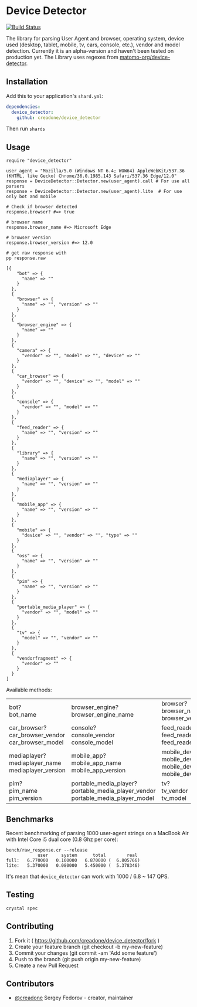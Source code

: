 # Device Detector

[![Build Status](https://travis-ci.org/creadone/device_detector.svg?branch=master)](https://travis-ci.org/creadone/device_detector)

The library for parsing User Agent and browser, operating system, device used (desktop, tablet, mobile, tv, cars, console, etc.), vendor and model detection. Currently it is an alpha-version and haven't been tested on production yet. The Library uses regexes from [matomo-org/device-detector](https://github.com/matomo-org/device-detector).

## Installation

Add this to your application's `shard.yml`:

```yaml
dependencies:
  device_detector:
    github: creadone/device_detector
```

Then run `shards`

## Usage

```Crystal
require "device_detector"

user_agent = "Mozilla/5.0 (Windows NT 6.4; WOW64) AppleWebKit/537.36 (KHTML, like Gecko) Chrome/36.0.1985.143 Safari/537.36 Edge/12.0"
response = DeviceDetector::Detector.new(user_agent).call # For use all parsers
response = DeviceDetector::Detector.new(user_agent).lite  # For use only bot and mobile

# Check if browser detected
response.browser? #=> true

# browser name
response.browser_name #=> Microsoft Edge

# browser version
response.browser_version #=> 12.0

# get raw response with
pp response.raw

[{
    "bot" => {
      "name" => ""
    }
  },
  {
    "browser" => {
      "name" => "", "version" => ""
    }
  },
  {
    "browser_engine" => {
      "name" => ""
    }
  },
  {
    "camera" => {
      "vendor" => "", "model" => "", "device" => ""
    }
  },
  {
    "car_browser" => {
      "vendor" => "", "device" => "", "model" => ""
    }
  },
  {
    "console" => {
      "vendor" => "", "model" => ""
    }
  },
  {
    "feed_reader" => {
      "name" => "", "version" => ""
    }
  },
  {
    "library" => {
      "name" => "", "version" => ""
    }
  },
  {
    "mediaplayer" => {
      "name" => "", "version" => ""
    }
  },
  {
    "mobile_app" => {
      "name" => "", "version" => ""
    }
  },
  {
    "mobile" => {
      "device" => "", "vendor" => "", "type" => ""
    }
  },
  {
    "oss" => {
      "name" => "", "version" => ""
    }
  },
  {
    "pim" => {
      "name" => "", "version" => ""
    }
  },
  {
    "portable_media_player" => {
      "vendor" => "", "model" => ""
    }
  },
  {
    "tv" => {
      "model" => "", "vendor" => ""
    }
  },
  {
    "vendorfragment" => {
      "vendor" => ""
    }
  }
]

```

Available methods:

<table>
  <tr>
    <td>bot?<br />bot_name</td>
    <td>browser_engine?<br />browser_engine_name</td>
    <td>browser?<br />browser_name<br />browser_version</td>
    <td>camera?<br />camera_vendor<br />camera_model</td>
  </tr>
  <tr>
    <td>car_browser?<br />car_browser_vendor<br />car_browser_model</td>
    <td>console?<br />console_vendor<br />console_model</td>
    <td>feed_reader?<br />feed_reader_name<br />feed_reader_version</td>
    <td>library?<br />library_name<br />library_version</td>
  </tr>
  <tr>
    <td>mediaplayer?<br />mediaplayer_name<br />mediaplayer_version</td>
    <td>mobile_app?<br />mobile_app_name<br />mobile_app_version</td>
    <td>mobile_device?<br />mobile_device_vendor<br />mobile_device_type<br />mobile_device_model</td>
    <td>os?<br />os_name<br />os_version</td>
  </tr>
  <tr>
    <td>pim?<br />pim_name<br />pim_version</td>
    <td>portable_media_player?<br />portable_media_player_vendor<br />portable_media_player_model</td>
    <td>tv?<br />tv_vendor<br />tv_model</td>
    <td>vendorfragment?<br />vendorfragment_vendor</td>
  </tr>
</table>

## Benchmarks

Recent benchmarking of parsing 1000 user-agent strings on a MacBook Air with Intel Core i5 dual core (0.8 Ghz per core):

```
bench/raw_response.cr --release
            user     system      total        real
full:   6.770000   0.100000   6.870000 (  6.805766)
lite:   5.370000   0.080000   5.450000 (  5.378346)
```

It's mean that `device_detector` can work with 1000 / 6.8 ~ 147 QPS.

## Testing

```
crystal spec
```

## Contributing

1. Fork it ( https://github.com/creadone/device_detector/fork )
2. Create your feature branch (git checkout -b my-new-feature)
3. Commit your changes (git commit -am 'Add some feature')
4. Push to the branch (git push origin my-new-feature)
5. Create a new Pull Request

## Contributors

- [@creadone](https://github.com/creadone) Sergey Fedorov - creator, maintainer
